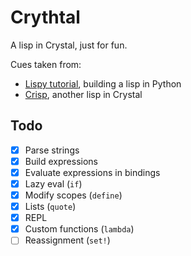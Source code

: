 # Crythtal

A lisp in Crystal, just for fun.

Cues taken from:
  - [Lispy tutorial](http://norvig.com/lispy.html), building a lisp in Python
  - [Crisp](https://github.com/rhysd/Crisp), another lisp in Crystal

## Todo

- [x] Parse strings
- [x] Build expressions
- [x] Evaluate expressions in bindings
- [x] Lazy eval (`if`)
- [x] Modify scopes (`define`)
- [x] Lists (`quote`)
- [x] REPL
- [x] Custom functions (`lambda`)
- [ ] Reassignment (`set!`)
